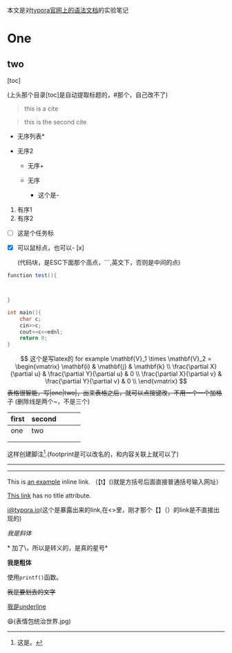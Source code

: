 本文是对[typora官网上的语法文档](https://support.typoraio.cn/zh/Markdown-Reference/)的实验笔记



# One 

## two
[toc]

(上头那个目录[toc]是自动提取标题的，#那个，自己改不了)
> this is a cite

> this is the second cite
>
> 

* 无序列表*

* 无序2

  + 无序+

  + 无序

    - 这个是-

      



1. 有序1
2. 有序2

- [ ] 这是个任务标

- [x] 可以鼠标点，也可以- [x]

  (代码块，是ESC下面那个高点，```,英文下，否则是中间的点)

```java
function test(){



}
```

```c++
int main(){
    char c;
    cin>>c;
    cout<<c<<ednl;
    return 0;
}
```

$$
这个是写latex的
for example
\mathbf{V}_1 \times \mathbf{V}_2 =  \begin{vmatrix} 
\mathbf{i} & \mathbf{j} & \mathbf{k} \\
\frac{\partial X}{\partial u} &  \frac{\partial Y}{\partial u} & 0 \\
\frac{\partial X}{\partial v} &  \frac{\partial Y}{\partial v} & 0 \\
\end{vmatrix}
$$
~~表格很智能，写|one|two|，出来表格之后，就可以点按键改，不用一个一个加格子~~
(删除线是两个~，不是三个)


| first | second |      |      |      |
| ----- | ------ | ---- | ---- | ---- |
| one   | two    |      |      |      |
|       |        |      |      |      |
|       |        |      |      |      |




这样创建脚注[^one].(footprint是可以改名的，和内容关联上就可以了)

[^one]: 这是。

***

---



This is [an example](http://example.com/ "Title") inline link. （【t】()就是方括号后面直接普通括号输入网址）

[This link](http://example.net/) has no title attribute.

<i@typora.io>(这个是暴露出来的link,在<>里，刚才那个【】（）的link是不直接出现的)

*我是斜体*

\* 加了\，所以是转义的，是真的星号\*

**我是粗体**

使用`printf()`函数。

~~我是要划去的文字~~

<u>我是underline</u>

:smile:(表情包统治世界.jpg)







